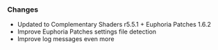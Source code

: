 ### Changes
- Updated to Complementary Shaders r5.5.1 + Euphoria Patches 1.6.2
- Improve Euphoria Patches settings file detection
- Improve log messages even more